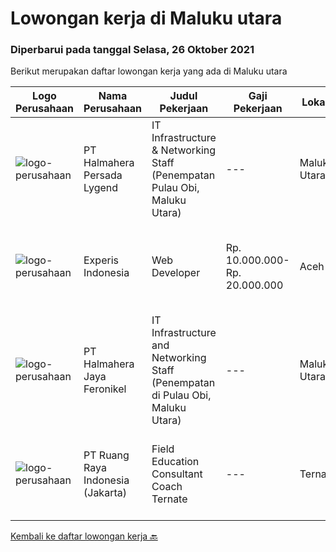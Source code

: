 
  # Lowongan kerja di Maluku utara

  ### Diperbarui pada tanggal Selasa, 26 Oktober 2021

  Berikut merupakan daftar lowongan kerja yang ada di Maluku utara

  |Logo Perusahaan | Nama Perusahaan | Judul Pekerjaan | Gaji Pekerjaan | Lokasi | Deskripsi | Tanggal diunggah | Pranala |
  | -------------- | --------------- | --------------- | --------- | --------- | -------------- | ------- | ----------- |
  |![logo-perusahaan](https://us.123rf.com/450wm/pavelstasevich/pavelstasevich1811/pavelstasevich181101027/112815900-stock-vector-no-image-available-icon-flat-vector.jpg?ver=6)|PT Halmahera Persada Lygend|IT Infrastructure & Networking Staff (Penempatan Pulau Obi, Maluku Utara)|---|Maluku Utara|Job Description : Provide technical support to the development of the infrastructure systems and services Define, order, and monitor installation and...|Senin, 18 Oktober 2021|https://www.jobstreet.co.id/id/job/it-infrastructure-networking-staff-penempatan-pulau-obi-maluku-utara-3661192?token=0~6f22263d-951f-42ab-9488-0b7cd29c5056&sectionRank=1&jobId=jobstreet-id-job-3661192|
|![logo-perusahaan](https://image-service-cdn.seek.com.au/314ed38ba58cf54b5555f434a5bf338661292eb7/ee4dce1061f3f616224767ad58cb2fc751b8d2dc)|Experis Indonesia|Web Developer|Rp. 10.000.000-Rp. 20.000.000|Aceh|On behalf of our client, we are looking for a Web Developer with these following details: Responsibilities: Website and software application...|Rabu, 06 Oktober 2021|https://www.jobstreet.co.id/id/job/web-developer-3649693?token=0~6f22263d-951f-42ab-9488-0b7cd29c5056&sectionRank=2&jobId=jobstreet-id-job-3649693|
|![logo-perusahaan](https://image-service-cdn.seek.com.au/5582002035ae62ec1974f28a6c0ebc18f930b553/ee4dce1061f3f616224767ad58cb2fc751b8d2dc)|PT Halmahera Jaya Feronikel|IT Infrastructure and Networking Staff (Penempatan di Pulau Obi, Maluku Utara)|---|Maluku Utara|Job Description : Provide technical support to the development of the infrastructure systems and services Define, order, and monitor installation and...|Senin, 04 Oktober 2021|https://www.jobstreet.co.id/id/job/it-infrastructure-and-networking-staff-penempatan-di-pulau-obi-maluku-utara-3646368?token=0~6f22263d-951f-42ab-9488-0b7cd29c5056&sectionRank=3&jobId=jobstreet-id-job-3646368|
|![logo-perusahaan](https://image-service-cdn.seek.com.au/7eee59ea5934120f389dd02961ddcb6b62946481/ee4dce1061f3f616224767ad58cb2fc751b8d2dc)|PT Ruang Raya Indonesia (Jakarta)|Field Education Consultant Coach Ternate|---|Ternate|Ruangguru is a tech-enabled education company that provides a one-stop learning experience for students to have better access to quality content and...|Sabtu, 16 Oktober 2021|https://www.jobstreet.co.id/id/job/field-education-consultant-coach-ternate-1029281368?token=0~6f22263d-951f-42ab-9488-0b7cd29c5056&sectionRank=4&jobId=jobstreet-id-job-1029281368|


  [Kembali ke daftar lowongan kerja 🔙](../README.md#daftar-lowongan-kerja)
  